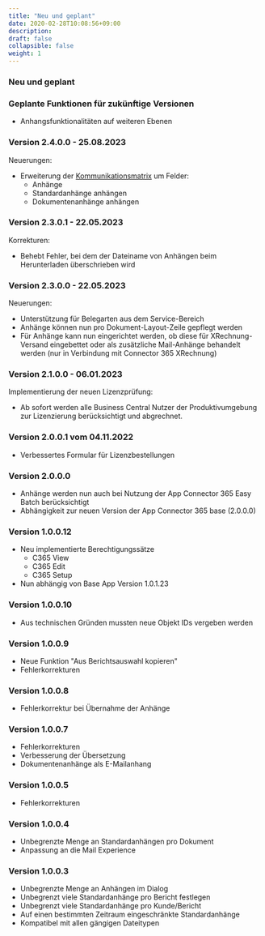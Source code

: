 ```yaml
---
title: "Neu und geplant"
date: 2020-02-28T10:08:56+09:00
description: 
draft: false
collapsible: false
weight: 1
---
```


### Neu und geplant

### Geplante Funktionen für zukünftige Versionen
- Anhangsfunktionalitäten auf weiteren Ebenen

### Version 2.4.0.0 - 25.08.2023
Neuerungen:
 - Erweiterung der [Kommunikationsmatrix](/de-de/apps/base/first-steps/setup/communication-matrix/) um Felder:
    * Anhänge
    * Standardanhänge anhängen
    * Dokumentenanhänge anhängen

### Version 2.3.0.1 - 22.05.2023
Korrekturen:
 - Behebt Fehler, bei dem der Dateiname von Anhängen beim Herunterladen überschrieben wird

### Version 2.3.0.0 - 22.05.2023

Neuerungen:
 - Unterstützung für Belegarten aus dem Service-Bereich
 - Anhänge können nun pro Dokument-Layout-Zeile gepflegt werden
 - Für Anhänge kann nun eingerichtet werden, ob diese für XRechnung-Versand eingebettet 
   oder als zusätzliche Mail-Anhänge behandelt werden (nur in Verbindung mit Connector 365 XRechnung)

### Version 2.1.0.0 - 06.01.2023
Implementierung der neuen Lizenzprüfung:
- Ab sofort werden alle Business Central Nutzer der Produktivumgebung zur Lizenzierung berücksichtigt und abgrechnet.

### Version 2.0.0.1 vom 04.11.2022
 - Verbessertes Formular für Lizenzbestellungen

### Version 2.0.0.0
- Anhänge werden nun auch bei Nutzung der App Connector 365 Easy Batch berücksichtigt
- Abhängigkeit zur neuen Version der App Connector 365 base (2.0.0.0)

### Version 1.0.0.12
- Neu implementierte Berechtigungssätze
  - C365 View
  - C365 Edit
  - C365 Setup
- Nun abhängig von Base App Version 1.0.1.23

### Version 1.0.0.10
- Aus technischen Gründen mussten neue Objekt IDs vergeben werden

### Version 1.0.0.9
- Neue Funktion "Aus Berichtsauswahl kopieren"
- Fehlerkorrekturen

### Version 1.0.0.8
- Fehlerkorrektur bei Übernahme der Anhänge

### Version 1.0.0.7
- Fehlerkorrekturen
- Verbesserung der Übersetzung
- Dokumentenanhänge als E-Mailanhang

### Version 1.0.0.5
- Fehlerkorrekturen

### Version 1.0.0.4
- Unbegrenzte Menge an Standardanhängen pro Dokument
- Anpassung an die Mail Experience

### Version 1.0.0.3
- Unbegrenzte Menge an Anhängen im Dialog
- Unbegrenzt viele Standardanhänge pro Bericht festlegen
- Unbegrenzt viele Standardanhänge pro Kunde/Bericht
- Auf einen bestimmten Zeitraum eingeschränkte Standardanhänge
- Kompatibel mit allen gängigen Dateitypen

